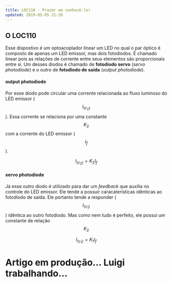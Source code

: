 ```yaml
---
title: LOC110 - Prazer em conhecê-lo!
updated: 2019-05-05 21:39
---
```


## O LOC110

Esse dispostivo é um optoacoplador linear um LED no qual o par óptico é composto de apenas um LED emissor, mas dois fotodiodos. É chamado linear pois as relações de corrente entre seus elementos são proporcionais entre si. 
Um desses diodos é chamado de **fotodiodo servo** (_servo photodiode_) e o outro de **fotodiodo de saída** (_output photodiode_).

#### output photodiode

Por esse diodo pode circular uma corrente relacionada ao fluxo luminoso do LED emissor ( $$I_(c_2)$$ ). Essa corrente se relaciona por uma constante $$K_2$$ com a corrente do LED emissor ($$I_f$$).  

$$I_(c_2) = K_2I_f$$

#### servo photodiode

Já esse outro diodo é utilizado para dar um _feedback_ que auxilia no controle do LED emissor. Ele tende a possuir caracaterísticas idênticas ao fotodiodo de saída. Ele portanto tende a responder ( $$I_(c_1)$$ ) idêntica ao outro fotodiodo. Mas como nem tudo é perfeito, ele possui um constante de relação $$K_2$$

$$I_(c_1) = K_1I_f$$

# Artigo em produção... Luigi trabalhando...
